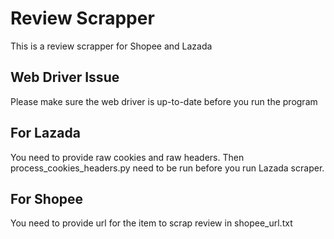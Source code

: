 # Review Scrapper
This is a review scrapper for Shopee and Lazada

## Web Driver Issue
Please make sure the web driver is up-to-date before you run the program

## For Lazada
You need to provide raw cookies and raw headers. Then process_cookies_headers.py need to be run before you run Lazada scraper.

## For Shopee
You need to provide url for the item to scrap review in shopee_url.txt
